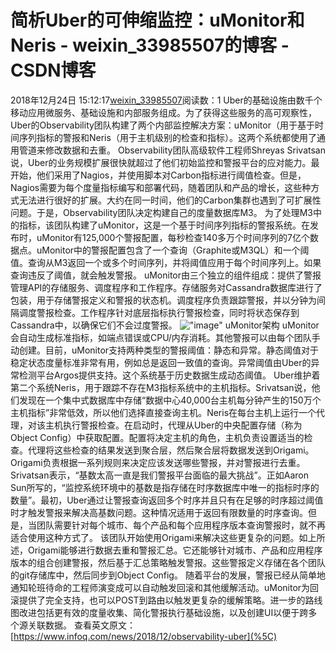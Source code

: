 # 简析Uber的可伸缩监控：uMonitor和Neris - weixin_33985507的博客 - CSDN博客
2018年12月24日 15:12:17[weixin_33985507](https://me.csdn.net/weixin_33985507)阅读数：1
Uber的基础设施由数千个移动应用微服务、基础设施和内部服务组成。为了获得这些服务的高可观察性，Uber的Observability团队构建了两个内部监控解决方案：uMonitor（用于基于时间序列指标的警报和Neris（用于主机级别的检查和指标）。这两个系统都使用了通用管道来修改数据和去重。
Observability团队高级软件工程师Shreyas Srivatsan说，Uber的业务规模扩展很快就超过了他们初始监控和警报平台的应对能力。最开始，他们采用了Nagios，并使用脚本对Carbon指标进行阈值检查。但是，Nagios需要为每个度量指标编写和部署代码，随着团队和产品的增长，这些种方式无法进行很好的扩展。大约在同一时间，他们的Carbon集群也遇到了可扩展性问题。于是，Observability团队决定构建自己的度量数据库M3。
为了处理M3中的指标，该团队构建了uMonitor，这是一个基于时间序列指标的警报系统。在发布时，uMonitor有125,000个警报配置，每秒检查140多万个时间序列的7亿个数据点。uMonitor中的警报配置包含了一个查询（Graphite或M3QL）和一个阈值。查询从M3返回一个或多个时间序列，并将阈值应用于每个时间序列上。如果查询违反了阈值，就会触发警报。
uMonitor由三个独立的组件组成：提供了警报管理API的存储服务、调度程序和工作程序。存储服务对Cassandra数据库进行了包装，用于存储警报定义和警报的状态机。调度程序负责跟踪警报，并以分钟为间隔调度警报检查。工作程序针对底层指标执行警报检查，同时将状态保存到Cassandra中，以确保它们不会过度警报。
![\"image\"](https://static.geekbang.org/infoq/5c2086114302d.png?imageView2/0/w/800)
uMonitor架构 
uMonitor会自动生成标准指标，如端点错误或CPU/内存消耗。其他警报可以由每个团队手动创建。目前，uMonitor支持两种类型的警报阈值：静态和异常。静态阈值对于稳定状态度量标准非常有用，例如总是返回一致值的查询。异常阈值由Uber的异常检测平台Argos提供支持。这个系统基于历史数据生成动态阈值。
Uber维护着第二个系统Neris，用于跟踪不存在M3指标系统中的主机指标。Srivatsan说，他们发现在一个集中式数据库中存储“数据中心40,000台主机每分钟产生的150万个主机指标”非常低效，所以他们选择直接查询主机。Neris在每台主机上运行一个代理，对该主机执行警报检查。在启动时，代理从Uber的中央配置存储（称为Object Config）中获取配置。配置将决定主机的角色，主机负责设置适当的检查。代理将这些检查的结果发送到聚合层，然后聚合层将数据发送到Origami。Origami负责根据一系列规则来决定应该发送哪些警报，并对警报进行去重。
Srivatsan表示，“基数太高一直是我们警报平台面临的最大挑战”。正如Aaron Sun所写的，“监控系统环境中的基数是指存储在时序数据库中唯一的指标时序的数量”。最初，Uber通过让警报查询返回多个时序并且只有在足够的时序超过阈值时才触发警报来解决高基数问题。这种情况适用于返回有限数量的时序查询。但是，当团队需要针对每个城市、每个产品和每个应用程序版本查询警报时，就不再适合使用这种方式了。
该团队开始使用Origami来解决这些更复杂的问题。如上所述，Origami能够进行数据去重和警报汇总。它还能够针对城市、产品和应用程序版本的组合创建警报，然后基于汇总策略触发警报。这些警报定义存储在各个团队的git存储库中，然后同步到Object Config。
随着平台的发展，警报已经从简单地通知轮班待命的工程师演变成可以自动触发回滚和其他缓解活动。uMonitor为回滚提供了完全支持，也可以POST到路由以触发更复杂的缓解策略。进一步的路线图改进包括更有效的度量收集、简化警报执行基础设施，以及创建UI以便于跨多个源关联数据。
查看英文原文：
[https://www.infoq.com/news/2018/12/observability-uber](%5C)
